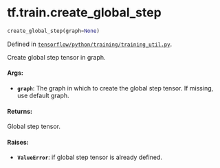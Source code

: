 <div itemscope itemtype="http://developers.google.com/ReferenceObject">
<meta itemprop="name" content="tf.train.create_global_step" />
</div>

# tf.train.create_global_step

``` python
create_global_step(graph=None)
```



Defined in [`tensorflow/python/training/training_util.py`](https://www.tensorflow.org/code/tensorflow/python/training/training_util.py).

Create global step tensor in graph.

#### Args:

* <b>`graph`</b>: The graph in which to create the global step tensor. If missing,
    use default graph.


#### Returns:

  Global step tensor.


#### Raises:

* <b>`ValueError`</b>: if global step tensor is already defined.